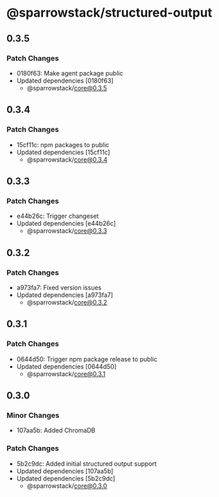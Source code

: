 # @sparrowstack/structured-output

## 0.3.5

### Patch Changes

- 0180f63: Make agent package public
- Updated dependencies [0180f63]
    - @sparrowstack/core@0.3.5

## 0.3.4

### Patch Changes

- 15cf11c: npm packages to public
- Updated dependencies [15cf11c]
    - @sparrowstack/core@0.3.4

## 0.3.3

### Patch Changes

- e44b26c: Trigger changeset
- Updated dependencies [e44b26c]
    - @sparrowstack/core@0.3.3

## 0.3.2

### Patch Changes

- a973fa7: Fixed version issues
- Updated dependencies [a973fa7]
    - @sparrowstack/core@0.3.2

## 0.3.1

### Patch Changes

- 0644d50: Trigger npm package release to public
- Updated dependencies [0644d50]
    - @sparrowstack/core@0.3.1

## 0.3.0

### Minor Changes

- 107aa5b: Added ChromaDB

### Patch Changes

- 5b2c9dc: Added initial structured output support
- Updated dependencies [107aa5b]
- Updated dependencies [5b2c9dc]
    - @sparrowstack/core@0.3.0
